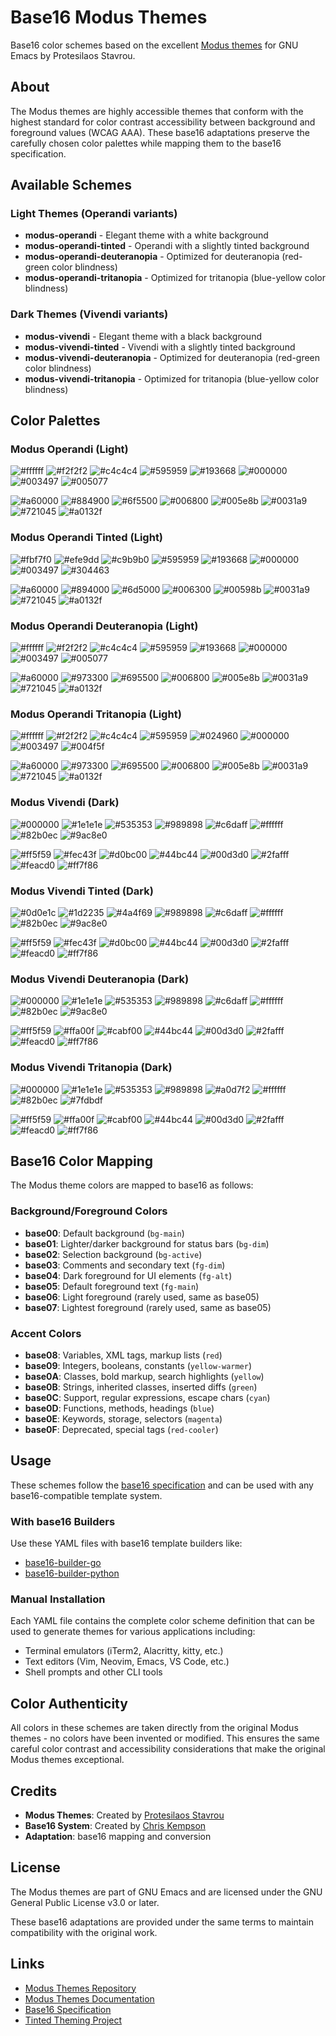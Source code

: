 # Base16 Modus Themes

Base16 color schemes based on the excellent [Modus themes](https://github.com/protesilaos/modus-themes) for GNU Emacs by Protesilaos Stavrou.

## About

The Modus themes are highly accessible themes that conform with the highest standard for color contrast accessibility between background and foreground values (WCAG AAA). These base16 adaptations preserve the carefully chosen color palettes while mapping them to the base16 specification.

## Available Schemes

### Light Themes (Operandi variants)
- **modus-operandi** - Elegant theme with a white background
- **modus-operandi-tinted** - Operandi with a slightly tinted background
- **modus-operandi-deuteranopia** - Optimized for deuteranopia (red-green color blindness)
- **modus-operandi-tritanopia** - Optimized for tritanopia (blue-yellow color blindness)

### Dark Themes (Vivendi variants)
- **modus-vivendi** - Elegant theme with a black background
- **modus-vivendi-tinted** - Vivendi with a slightly tinted background
- **modus-vivendi-deuteranopia** - Optimized for deuteranopia (red-green color blindness)
- **modus-vivendi-tritanopia** - Optimized for tritanopia (blue-yellow color blindness)

## Color Palettes

### Modus Operandi (Light)

![#ffffff](https://img.shields.io/badge/base00-%23ffffff-ffffff?style=flat-square) ![#f2f2f2](https://img.shields.io/badge/base01-%23f2f2f2-f2f2f2?style=flat-square) ![#c4c4c4](https://img.shields.io/badge/base02-%23c4c4c4-c4c4c4?style=flat-square) ![#595959](https://img.shields.io/badge/base03-%23595959-595959?style=flat-square) ![#193668](https://img.shields.io/badge/base04-%23193668-193668?style=flat-square) ![#000000](https://img.shields.io/badge/base05-%23000000-000000?style=flat-square) ![#003497](https://img.shields.io/badge/base06-%23003497-003497?style=flat-square) ![#005077](https://img.shields.io/badge/base07-%23005077-005077?style=flat-square)

![#a60000](https://img.shields.io/badge/base08-%23a60000-a60000?style=flat-square) ![#884900](https://img.shields.io/badge/base09-%23884900-884900?style=flat-square) ![#6f5500](https://img.shields.io/badge/base0A-%236f5500-6f5500?style=flat-square) ![#006800](https://img.shields.io/badge/base0B-%23006800-006800?style=flat-square) ![#005e8b](https://img.shields.io/badge/base0C-%23005e8b-005e8b?style=flat-square) ![#0031a9](https://img.shields.io/badge/base0D-%230031a9-0031a9?style=flat-square) ![#721045](https://img.shields.io/badge/base0E-%23721045-721045?style=flat-square) ![#a0132f](https://img.shields.io/badge/base0F-%23a0132f-a0132f?style=flat-square)

### Modus Operandi Tinted (Light)

![#fbf7f0](https://img.shields.io/badge/base00-%23fbf7f0-fbf7f0?style=flat-square) ![#efe9dd](https://img.shields.io/badge/base01-%23efe9dd-efe9dd?style=flat-square) ![#c9b9b0](https://img.shields.io/badge/base02-%23c9b9b0-c9b9b0?style=flat-square) ![#595959](https://img.shields.io/badge/base03-%23595959-595959?style=flat-square) ![#193668](https://img.shields.io/badge/base04-%23193668-193668?style=flat-square) ![#000000](https://img.shields.io/badge/base05-%23000000-000000?style=flat-square) ![#003497](https://img.shields.io/badge/base06-%23003497-003497?style=flat-square) ![#304463](https://img.shields.io/badge/base07-%23304463-304463?style=flat-square)

![#a60000](https://img.shields.io/badge/base08-%23a60000-a60000?style=flat-square) ![#894000](https://img.shields.io/badge/base09-%23894000-894000?style=flat-square) ![#6d5000](https://img.shields.io/badge/base0A-%236d5000-6d5000?style=flat-square) ![#006300](https://img.shields.io/badge/base0B-%23006300-006300?style=flat-square) ![#00598b](https://img.shields.io/badge/base0C-%2300598b-00598b?style=flat-square) ![#0031a9](https://img.shields.io/badge/base0D-%230031a9-0031a9?style=flat-square) ![#721045](https://img.shields.io/badge/base0E-%23721045-721045?style=flat-square) ![#a0132f](https://img.shields.io/badge/base0F-%23a0132f-a0132f?style=flat-square)

### Modus Operandi Deuteranopia (Light)

![#ffffff](https://img.shields.io/badge/base00-%23ffffff-ffffff?style=flat-square) ![#f2f2f2](https://img.shields.io/badge/base01-%23f2f2f2-f2f2f2?style=flat-square) ![#c4c4c4](https://img.shields.io/badge/base02-%23c4c4c4-c4c4c4?style=flat-square) ![#595959](https://img.shields.io/badge/base03-%23595959-595959?style=flat-square) ![#193668](https://img.shields.io/badge/base04-%23193668-193668?style=flat-square) ![#000000](https://img.shields.io/badge/base05-%23000000-000000?style=flat-square) ![#003497](https://img.shields.io/badge/base06-%23003497-003497?style=flat-square) ![#005077](https://img.shields.io/badge/base07-%23005077-005077?style=flat-square)

![#a60000](https://img.shields.io/badge/base08-%23a60000-a60000?style=flat-square) ![#973300](https://img.shields.io/badge/base09-%23973300-973300?style=flat-square) ![#695500](https://img.shields.io/badge/base0A-%23695500-695500?style=flat-square) ![#006800](https://img.shields.io/badge/base0B-%23006800-006800?style=flat-square) ![#005e8b](https://img.shields.io/badge/base0C-%23005e8b-005e8b?style=flat-square) ![#0031a9](https://img.shields.io/badge/base0D-%230031a9-0031a9?style=flat-square) ![#721045](https://img.shields.io/badge/base0E-%23721045-721045?style=flat-square) ![#a0132f](https://img.shields.io/badge/base0F-%23a0132f-a0132f?style=flat-square)

### Modus Operandi Tritanopia (Light)

![#ffffff](https://img.shields.io/badge/base00-%23ffffff-ffffff?style=flat-square) ![#f2f2f2](https://img.shields.io/badge/base01-%23f2f2f2-f2f2f2?style=flat-square) ![#c4c4c4](https://img.shields.io/badge/base02-%23c4c4c4-c4c4c4?style=flat-square) ![#595959](https://img.shields.io/badge/base03-%23595959-595959?style=flat-square) ![#024960](https://img.shields.io/badge/base04-%23024960-024960?style=flat-square) ![#000000](https://img.shields.io/badge/base05-%23000000-000000?style=flat-square) ![#003497](https://img.shields.io/badge/base06-%23003497-003497?style=flat-square) ![#004f5f](https://img.shields.io/badge/base07-%23004f5f-004f5f?style=flat-square)

![#a60000](https://img.shields.io/badge/base08-%23a60000-a60000?style=flat-square) ![#973300](https://img.shields.io/badge/base09-%23973300-973300?style=flat-square) ![#695500](https://img.shields.io/badge/base0A-%23695500-695500?style=flat-square) ![#006800](https://img.shields.io/badge/base0B-%23006800-006800?style=flat-square) ![#005e8b](https://img.shields.io/badge/base0C-%23005e8b-005e8b?style=flat-square) ![#0031a9](https://img.shields.io/badge/base0D-%230031a9-0031a9?style=flat-square) ![#721045](https://img.shields.io/badge/base0E-%23721045-721045?style=flat-square) ![#a0132f](https://img.shields.io/badge/base0F-%23a0132f-a0132f?style=flat-square)

### Modus Vivendi (Dark)

![#000000](https://img.shields.io/badge/base00-%23000000-000000?style=flat-square) ![#1e1e1e](https://img.shields.io/badge/base01-%231e1e1e-1e1e1e?style=flat-square) ![#535353](https://img.shields.io/badge/base02-%23535353-535353?style=flat-square) ![#989898](https://img.shields.io/badge/base03-%23989898-989898?style=flat-square) ![#c6daff](https://img.shields.io/badge/base04-%23c6daff-c6daff?style=flat-square) ![#ffffff](https://img.shields.io/badge/base05-%23ffffff-ffffff?style=flat-square) ![#82b0ec](https://img.shields.io/badge/base06-%2382b0ec-82b0ec?style=flat-square) ![#9ac8e0](https://img.shields.io/badge/base07-%239ac8e0-9ac8e0?style=flat-square)

![#ff5f59](https://img.shields.io/badge/base08-%23ff5f59-ff5f59?style=flat-square) ![#fec43f](https://img.shields.io/badge/base09-%23fec43f-fec43f?style=flat-square) ![#d0bc00](https://img.shields.io/badge/base0A-%23d0bc00-d0bc00?style=flat-square) ![#44bc44](https://img.shields.io/badge/base0B-%2344bc44-44bc44?style=flat-square) ![#00d3d0](https://img.shields.io/badge/base0C-%2300d3d0-00d3d0?style=flat-square) ![#2fafff](https://img.shields.io/badge/base0D-%232fafff-2fafff?style=flat-square) ![#feacd0](https://img.shields.io/badge/base0E-%23feacd0-feacd0?style=flat-square) ![#ff7f86](https://img.shields.io/badge/base0F-%23ff7f86-ff7f86?style=flat-square)

### Modus Vivendi Tinted (Dark)

![#0d0e1c](https://img.shields.io/badge/base00-%230d0e1c-0d0e1c?style=flat-square) ![#1d2235](https://img.shields.io/badge/base01-%231d2235-1d2235?style=flat-square) ![#4a4f69](https://img.shields.io/badge/base02-%234a4f69-4a4f69?style=flat-square) ![#989898](https://img.shields.io/badge/base03-%23989898-989898?style=flat-square) ![#c6daff](https://img.shields.io/badge/base04-%23c6daff-c6daff?style=flat-square) ![#ffffff](https://img.shields.io/badge/base05-%23ffffff-ffffff?style=flat-square) ![#82b0ec](https://img.shields.io/badge/base06-%2382b0ec-82b0ec?style=flat-square) ![#9ac8e0](https://img.shields.io/badge/base07-%239ac8e0-9ac8e0?style=flat-square)

![#ff5f59](https://img.shields.io/badge/base08-%23ff5f59-ff5f59?style=flat-square) ![#fec43f](https://img.shields.io/badge/base09-%23fec43f-fec43f?style=flat-square) ![#d0bc00](https://img.shields.io/badge/base0A-%23d0bc00-d0bc00?style=flat-square) ![#44bc44](https://img.shields.io/badge/base0B-%2344bc44-44bc44?style=flat-square) ![#00d3d0](https://img.shields.io/badge/base0C-%2300d3d0-00d3d0?style=flat-square) ![#2fafff](https://img.shields.io/badge/base0D-%232fafff-2fafff?style=flat-square) ![#feacd0](https://img.shields.io/badge/base0E-%23feacd0-feacd0?style=flat-square) ![#ff7f86](https://img.shields.io/badge/base0F-%23ff7f86-ff7f86?style=flat-square)

### Modus Vivendi Deuteranopia (Dark)

![#000000](https://img.shields.io/badge/base00-%23000000-000000?style=flat-square) ![#1e1e1e](https://img.shields.io/badge/base01-%231e1e1e-1e1e1e?style=flat-square) ![#535353](https://img.shields.io/badge/base02-%23535353-535353?style=flat-square) ![#989898](https://img.shields.io/badge/base03-%23989898-989898?style=flat-square) ![#c6daff](https://img.shields.io/badge/base04-%23c6daff-c6daff?style=flat-square) ![#ffffff](https://img.shields.io/badge/base05-%23ffffff-ffffff?style=flat-square) ![#82b0ec](https://img.shields.io/badge/base06-%2382b0ec-82b0ec?style=flat-square) ![#9ac8e0](https://img.shields.io/badge/base07-%239ac8e0-9ac8e0?style=flat-square)

![#ff5f59](https://img.shields.io/badge/base08-%23ff5f59-ff5f59?style=flat-square) ![#ffa00f](https://img.shields.io/badge/base09-%23ffa00f-ffa00f?style=flat-square) ![#cabf00](https://img.shields.io/badge/base0A-%23cabf00-cabf00?style=flat-square) ![#44bc44](https://img.shields.io/badge/base0B-%2344bc44-44bc44?style=flat-square) ![#00d3d0](https://img.shields.io/badge/base0C-%2300d3d0-00d3d0?style=flat-square) ![#2fafff](https://img.shields.io/badge/base0D-%232fafff-2fafff?style=flat-square) ![#feacd0](https://img.shields.io/badge/base0E-%23feacd0-feacd0?style=flat-square) ![#ff7f86](https://img.shields.io/badge/base0F-%23ff7f86-ff7f86?style=flat-square)

### Modus Vivendi Tritanopia (Dark)

![#000000](https://img.shields.io/badge/base00-%23000000-000000?style=flat-square) ![#1e1e1e](https://img.shields.io/badge/base01-%231e1e1e-1e1e1e?style=flat-square) ![#535353](https://img.shields.io/badge/base02-%23535353-535353?style=flat-square) ![#989898](https://img.shields.io/badge/base03-%23989898-989898?style=flat-square) ![#a0d7f2](https://img.shields.io/badge/base04-%23a0d7f2-a0d7f2?style=flat-square) ![#ffffff](https://img.shields.io/badge/base05-%23ffffff-ffffff?style=flat-square) ![#82b0ec](https://img.shields.io/badge/base06-%2382b0ec-82b0ec?style=flat-square) ![#7fdbdf](https://img.shields.io/badge/base07-%237fdbdf-7fdbdf?style=flat-square)

![#ff5f59](https://img.shields.io/badge/base08-%23ff5f59-ff5f59?style=flat-square) ![#ffa00f](https://img.shields.io/badge/base09-%23ffa00f-ffa00f?style=flat-square) ![#cabf00](https://img.shields.io/badge/base0A-%23cabf00-cabf00?style=flat-square) ![#44bc44](https://img.shields.io/badge/base0B-%2344bc44-44bc44?style=flat-square) ![#00d3d0](https://img.shields.io/badge/base0C-%2300d3d0-00d3d0?style=flat-square) ![#2fafff](https://img.shields.io/badge/base0D-%232fafff-2fafff?style=flat-square) ![#feacd0](https://img.shields.io/badge/base0E-%23feacd0-feacd0?style=flat-square) ![#ff7f86](https://img.shields.io/badge/base0F-%23ff7f86-ff7f86?style=flat-square)

## Base16 Color Mapping

The Modus theme colors are mapped to base16 as follows:

### Background/Foreground Colors
- **base00**: Default background (`bg-main`)
- **base01**: Lighter/darker background for status bars (`bg-dim`)
- **base02**: Selection background (`bg-active`)
- **base03**: Comments and secondary text (`fg-dim`)
- **base04**: Dark foreground for UI elements (`fg-alt`)
- **base05**: Default foreground text (`fg-main`)
- **base06**: Light foreground (rarely used, same as base05)
- **base07**: Lightest foreground (rarely used, same as base05)

### Accent Colors
- **base08**: Variables, XML tags, markup lists (`red`)
- **base09**: Integers, booleans, constants (`yellow-warmer`)
- **base0A**: Classes, bold markup, search highlights (`yellow`)
- **base0B**: Strings, inherited classes, inserted diffs (`green`)
- **base0C**: Support, regular expressions, escape chars (`cyan`)
- **base0D**: Functions, methods, headings (`blue`)
- **base0E**: Keywords, storage, selectors (`magenta`)
- **base0F**: Deprecated, special tags (`red-cooler`)

## Usage

These schemes follow the [base16 specification](https://github.com/tinted-theming/home/blob/main/styling.md) and can be used with any base16-compatible template system.

### With base16 Builders

Use these YAML files with base16 template builders like:
- [base16-builder-go](https://github.com/tinted-theming/base16-builder-go)
- [base16-builder-python](https://github.com/base16-project/base16-builder-python)

### Manual Installation

Each YAML file contains the complete color scheme definition that can be used to generate themes for various applications including:
- Terminal emulators (iTerm2, Alacritty, kitty, etc.)
- Text editors (Vim, Neovim, Emacs, VS Code, etc.)
- Shell prompts and other CLI tools

## Color Authenticity

All colors in these schemes are taken directly from the original Modus themes - no colors have been invented or modified. This ensures the same careful color contrast and accessibility considerations that make the original Modus themes exceptional.

## Credits

- **Modus Themes**: Created by [Protesilaos Stavrou](https://protesilaos.com/)
- **Base16 System**: Created by [Chris Kempson](https://github.com/chriskempson)
- **Adaptation**: base16 mapping and conversion

## License

The Modus themes are part of GNU Emacs and are licensed under the GNU General Public License v3.0 or later.

These base16 adaptations are provided under the same terms to maintain compatibility with the original work.

## Links

- [Modus Themes Repository](https://github.com/protesilaos/modus-themes)
- [Modus Themes Documentation](https://protesilaos.com/emacs/modus-themes)
- [Base16 Specification](https://github.com/tinted-theming/home/blob/main/styling.md)
- [Tinted Theming Project](https://github.com/tinted-theming)

